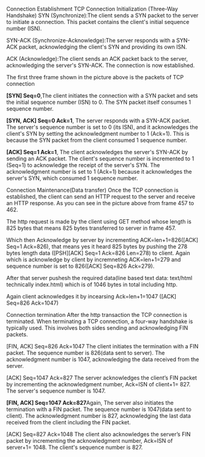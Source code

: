 Connection Establishment
TCP Connection Initialization (Three-Way Handshake)
SYN (Synchronize):The client sends a SYN packet to the server to initiate a connection. This packet contains the client's initial sequence number (ISN).

SYN-ACK (Synchronize-Acknowledge):The server responds with a SYN-ACK packet, acknowledging the client's SYN and providing its own ISN.

ACK (Acknowledge):The client sends an ACK packet back to the server, acknowledging the server's SYN-ACK. The connection is now established.

The first three frame shown in the picture above is the packets of TCP connection

**[SYN] Seq=0**,The client initiates the connection with a SYN packet and sets the initial sequence number (ISN) to 0. The SYN packet itself consumes 1 sequence number.

**[SYN, ACK] Seq=0 Ack=1**, The server responds with a SYN-ACK packet. The server's sequence number is set to 0 (its ISN), and it acknowledges the client's SYN by setting the acknowledgment number to 1 (Ack=1). This is because the SYN packet from the client consumed 1 sequence number.

**[ACK] Seq=1 Ack=1**, The client acknowledges the server's SYN-ACK by sending an ACK packet. The client's sequence number is incremented to 1 (Seq=1) to acknowledge the receipt of the server's SYN. The acknowledgment number is set to 1 (Ack=1) because it acknowledges the server's SYN, which consumed 1 sequence number.



Connection Maintenance(Data transfer)
Once the TCP connection is established, the client can send an HTTP request to the server and receive an HTTP response. As you can see in the picture above from frame 457 to 462.

The http request is made by the client using GET method whose length is 825 bytes that means 825 bytes transferred to server in frame 457.

Which then Acknowledge by server by incrementing ACK=len+1=826([ACK] Seq=1 Ack=826), that means yes it heard 825 bytes by pushing the 278 bytes length data ([PSH][ACK] Seq=1 Ack=826 Len=278) to client. Again which is acknowledge by client by incremneting ACK=len+1=279 and sequence number is set to 826([ACK] Seq=826 Ack=279).

After that server pushesh the required data(line based text data: text/html technically index.html) which is of 1046 bytes in total including http.

Again client acknowledges it by incearsing Ack=len+1=1047 ([ACK] Seq=826 Ack=1047)



Connection termination
After the http transaction the TCP connection is terminated. When terminating a TCP connection, a four-way handshake is typically used. This involves both sides sending and acknowledging FIN packets.

[FIN, ACK] Seq=826 Ack=1047 The client initiates the termination with a FIN packet. The sequence number is 826(data sent to server). The acknowledgment number is 1047, acknowledging the data received from the server.

[ACK] Seq=1047 Ack=827 The server acknowledges the client’s FIN packet by incrementing the acknowledgment number, Ack=ISN of client+1= 827. The server's sequence number is 1047.

**[FIN, ACK] Seq=1047 Ack=827**Again, The server also initiates the termination with a FIN packet. The sequence number is 1047(data sent to client). The acknowledgment number is 827, acknowledging the last data received from the client including the FIN packet.

[ACK] Seq=827 Ack=1048 The client also acknowledges the server’s FIN packet by incrementing the acknowledgment number, Ack=ISN of server+1= 1048. The client's sequence number is 827.